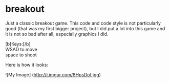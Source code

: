 breakout
========

Just a classic breakout game. This code and code style is not particularly good (that was my first bigger project), but I did put a lot into this game and it is not so bad after all, especially graphics I did.

[b]Keys:[/b]  
WSAD to move  
space to shoot

Here is how it looks:

![My Image] (http://i.imgur.com/8HpsDof.jpg)
